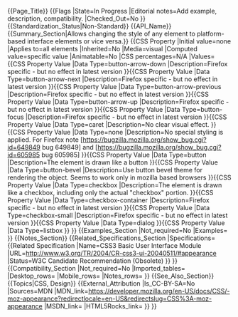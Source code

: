 {{Page_Title}}
{{Flags
|State=In Progress
|Editorial notes=Add example, description, compatibility.
|Checked_Out=No
}}
{{Standardization_Status|Non-Standard}}
{{API_Name}}
{{Summary_Section|Allows changing the style of any element to platform-based interface elements or vice versa.}}
{{CSS Property
|Initial value=none
|Applies to=all elements
|Inherited=No
|Media=visual
|Computed value=specific value
|Animatable=No
|CSS percentages=N/A
|Values={{CSS Property Value
|Data Type=button-arrow-down
|Description=Firefox specific - but no effect in latest version
}}{{CSS Property Value
|Data Type=button-arrow-next
|Description=Firefox specific - but no effect in latest version
}}{{CSS Property Value
|Data Type=button-arrow-previous
|Description=Firefox specific - but no effect in latest version
}}{{CSS Property Value
|Data Type=button-arrow-up
|Description=Firefox specific - but no effect in latest version
}}{{CSS Property Value
|Data Type=button-focus
|Description=Firefox specific - but no effect in latest version
}}{{CSS Property Value
|Data Type=caret
|Description=No clear visual effect.
}}{{CSS Property Value
|Data Type=none
|Description=No special styling is applied. For Firefox note [https://bugzilla.mozilla.org/show_bug.cgi?id=649849 bug 649849] and [https://bugzilla.mozilla.org/show_bug.cgi?id=605985 bug 605985]
}}{{CSS Property Value
|Data Type=button
|Description=The element is drawn like a button
}}{{CSS Property Value
|Data Type=button-bevel
|Description=Use button bevel theme for rendering the object. Seems to work only in mozilla based browsers
}}{{CSS Property Value
|Data Type=checkbox
|Description=The element is drawn like a checkbox, including only the actual "checkbox" portion.
}}{{CSS Property Value
|Data Type=checkbox-container
|Description=Firefox specific - but no effect in latest version
}}{{CSS Property Value
|Data Type=checkbox-small
|Description=Firefox specific - but no effect in latest version
}}{{CSS Property Value
|Data Type=dialog
}}{{CSS Property Value
|Data Type=listbox
}}
}}
{{Examples_Section
|Not_required=No
|Examples=
}}
{{Notes_Section}}
{{Related_Specifications_Section
|Specifications={{Related Specification
|Name=CSS3 Basic User Interface Module
|URL=http://www.w3.org/TR/2004/CR-css3-ui-20040511/#appearance
|Status=W3C Candidate Recommendation (Obsolete)
}}
}}
{{Compatibility_Section
|Not_required=No
|Imported_tables=
|Desktop_rows=
|Mobile_rows=
|Notes_rows=
}}
{{See_Also_Section}}
{{Topics|CSS, Design}}
{{External_Attribution
|Is_CC-BY-SA=No
|Sources=MDN
|MDN_link=https://developer.mozilla.org/en-US/docs/CSS/-moz-appearance?redirectlocale=en-US&redirectslug=CSS%3A-moz-appearance
|MSDN_link=
|HTML5Rocks_link=
}}
}}